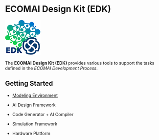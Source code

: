 # ECOMAI Design Kit (EDK)

![Logo](docs/images/logo-ecomai-edk_115x115.png)

The **ECOMAI Design Kit (EDK)** provides various tools to support the tasks defined in the _ECOMAI Development Process_.


## Getting Started

+ [Modeling Environment](docs/ecomod/README.md)

+ AI Design Framework

+ Code Generator + AI Compiler

+ Simulation Framework

+ Hardware Platform
